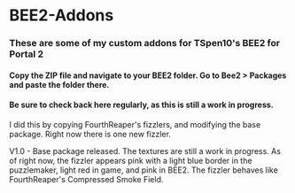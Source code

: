# BEE2-Addons
### These are some of my custom addons for TSpen10's BEE2 for Portal 2
#### Copy the ZIP file and navigate to your BEE2 folder. Go to Bee2 > Packages and paste the folder there.
#### Be sure to check back here regularly, as this is still a work in progress.

I did this by copying FourthReaper's fizzlers, and modifying the base package. Right now there is one new fizzler.

V1.0 - Base package released. The textures are still a work in progress. As of right now, the fizzler appears pink with a light blue border in the puzzlemaker, light red in game, and pink in BEE2. The fizzler behaves like FourthReaper's Compressed Smoke Field.
